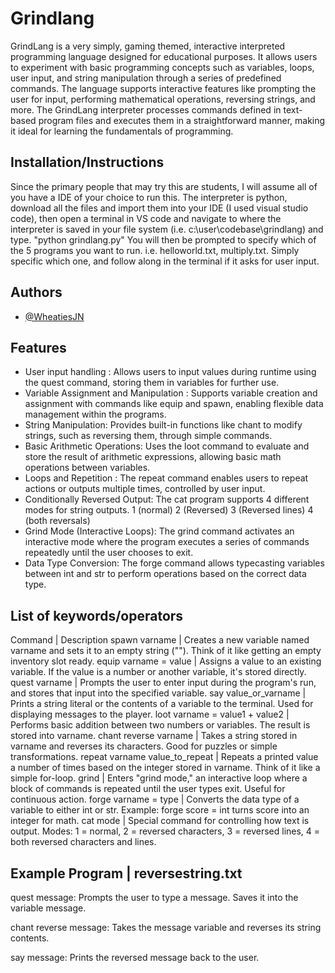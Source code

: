 
# Grindlang 

GrindLang is a very simply, gaming themed, interactive interpreted programming language designed for educational purposes. It allows users to experiment with basic programming concepts such as variables, loops, user input, and string manipulation through a series of predefined commands. The language supports interactive features like prompting the user for input, performing mathematical operations, reversing strings, and more. The GrindLang interpreter processes commands defined in text-based program files and executes them in a straightforward manner, making it ideal for learning the fundamentals of programming.



## Installation/Instructions

Since the primary people that may try this are students, I will assume all of you have a IDE of your choice to run this.
The interpreter is python, download all the files and import them into your IDE (I used visual studio code), then open a terminal in VS code and navigate to where the interpreter is saved in your file system (i.e. c:\user\codebase\grindlang) and type. 
"python grindlang.py"   You will then be prompted to specify which of the 5 programs you want to run. i.e. helloworld.txt, multiply.txt. Simply specific which one, and follow along in the terminal if it asks for user input. 


## Authors

- [@WheatiesJN](https://www.github.com/WheatiesJN)


## Features

* User input handling : Allows users to input values during runtime using the quest command, storing them in variables for further use.
* Variable Assignment and Manipulation : Supports variable creation and assignment with commands like equip and spawn, enabling flexible data management within the programs.
* String Manipulation: Provides built-in functions like chant to modify strings, such as reversing them, through simple commands.
* Basic Arithmetic Operations: Uses the loot command to evaluate and store the result of arithmetic expressions, allowing basic math operations between variables.
* Loops and Repetition : The repeat command enables users to repeat actions or outputs multiple times, controlled by user input.
* Conditionally Reversed Output: The cat program supports 4 different modes for string outputs. 1 (normal) 2 (Reversed) 3 (Reversed lines) 4 (both reversals)
* Grind Mode (Interactive Loops): The grind command activates an interactive mode where the program executes a series of commands repeatedly until the user chooses to exit.
* Data Type Conversion: The forge command allows typecasting variables between int and str to perform operations based on the correct data type.

## List of keywords/operators

Command | Description
spawn varname | Creates a new variable named varname and sets it to an empty string (""). Think of it like getting an empty inventory slot ready.
equip varname = value | Assigns a value to an existing variable. If the value is a number or another variable, it's stored directly.
quest varname | Prompts the user to enter input during the program's run, and stores that input into the specified variable.
say value_or_varname | Prints a string literal or the contents of a variable to the terminal. Used for displaying messages to the player.
loot varname = value1 + value2 | Performs basic addition between two numbers or variables. The result is stored into varname.
chant reverse varname | Takes a string stored in varname and reverses its characters. Good for puzzles or simple transformations.
repeat varname value_to_repeat | Repeats a printed value a number of times based on the integer stored in varname. Think of it like a simple for-loop.
grind | Enters "grind mode," an interactive loop where a block of commands is repeated until the user types exit. Useful for continuous action.
forge varname = type | Converts the data type of a variable to either int or str. Example: forge score = int turns score into an integer for math.
cat mode | Special command for controlling how text is output. Modes:  1 = normal,  2 = reversed characters,  3 = reversed lines,  4 = both reversed characters and lines.

## Example Program | reversestring.txt
quest message:
Prompts the user to type a message. Saves it into the variable message.

chant reverse message:
Takes the message variable and reverses its string contents.

say message:
Prints the reversed message back to the user.
